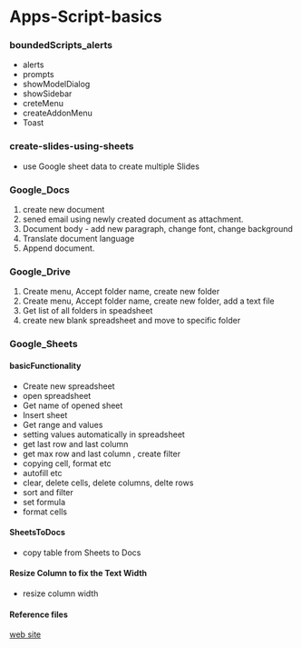 # Apps-Script-basics


### boundedScripts_alerts

- alerts
- prompts
- showModelDialog
- showSidebar
- creteMenu
- createAddonMenu
- Toast

### create-slides-using-sheets

- use Google sheet data to create multiple Slides

### Google_Docs

1. create new document
2. sened email using newly created document as attachment.
3. Document body - add new paragraph, change font, change background
4. Translate document language
5. Append document.

### Google_Drive

1. Create menu, Accept folder name, create new folder
2. Create menu, Accept folder name, create new folder, add a text file
3. Get list of all folders in speadsheet
4. create new blank spreadsheet and move to specific folder

### Google_Sheets

#### basicFunctionality

- Create new spreadsheet
- open spreadsheet
- Get name of opened sheet
- Insert sheet
- Get range and values 
- setting values automatically in spreadsheet
- get last row and last column
- get max row and last column , create filter
- copying cell, format etc
- autofill etc
- clear, delete cells, delete columns, delte rows 
- sort and filter
- set formula
- format cells

#### SheetsToDocs

- copy table from Sheets to Docs

#### Resize Column to fix the Text Width

- resize column width

#### Reference files

[web site](https://developers.google.com/apps-script/reference)